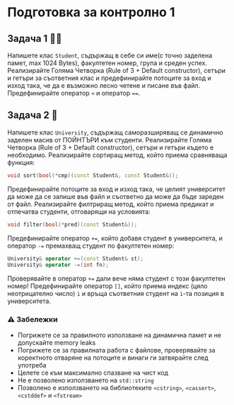 # Подготовка за контролно 1

## Задача 1 :man_student:
Напишете клас `Student`, съдържащ в себе си име(с точно заделена памет, max 1024 Bytes), факултетен номер, група  и среден успех. Реализирайте Голяма Четворка (Rule of 3 + Default constructor), сетъри и гетъри за съответния клас и предефинирайте потоците за вход и изход така, че да е възможно лесно четене и писане във файл. Предефинирайте оператор `<` и оператор `==`.

## Задача 2 :school:
Напишете клас `University`, съдържащ саморазширяващ се динамично заделен масив от ПОЙНТЪРИ към студенти. Реализирайте Голяма Четворка (Rule of 3 + Default constructor), сетъри и гетъри където е необходимо. Реализирайте сортиращ метод, който приема сравняваща функция:
```c++
void sort(bool(*cmp)(const Student&, const Student&));
```
Предефинирайте потоците за вход и изход така, че целият университет да може да се запише във файл и съответно да може да бъде зареден от файл. Реализирайте филтриращ метод, който приема предикат и отпечатва студенти, отговарящи на условията:
```c++
void filter(bool(*pred)(const Student&));
```
Предефинирайте оператор `+=`, който добавя студент в университета, и оператор `-=` премахващ студент по факултетен номер:
```c++
University& operator +=(const Student& st);
University& operator -=(int fn);
```
Проверявайте в оператор `+=` дали вече няма студент с този факултетен номер! Предефинирайте оператор `[]`, който приема индекс (цяло неотрицателно число) `i` и връща съответния студент на `i`-та позиция в университета.

### :warning: Забележки

- Погрижете се за правилното използване на динамична памет и не допускайте memory leaks
- Погрижете се за правилната работа с файлове, проверявайте за коректното отваряне на потоците и винаги ги затвярайте след употреба
- Целете се към максимално спазване на чист код
- Не е позволено използването на `std::string`
- Позволено е използването на библиотеките `<cstring>`, `<cassert>`, `<cstddef>` и `<fstream>`